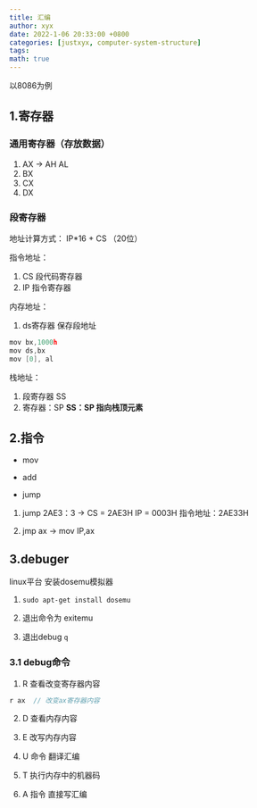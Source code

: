 ```yaml
---
title: 汇编
author: xyx
date: 2022-1-06 20:33:00 +0800
categories: [justxyx, computer-system-structure]
tags: 
math: true
---
```


以8086为例


## 1.寄存器

### 通用寄存器（存放数据）

1. AX   -> AH AL
2. BX
3. CX
4. DX

### 段寄存器

地址计算方式： IP*16 + CS （20位）

指令地址：

1. CS 段代码寄存器
2. IP 指令寄存器


内存地址：

1. ds寄存器 保存段地址

```c
mov bx,1000h
mov ds,bx
mov [0], al
```

栈地址：

1. 段寄存器 SS
2. 寄存器：SP
**SS：SP 指向栈顶元素**



## 2.指令

- mov

- add

- jump

1. jump 2AE3：3   ->   CS = 2AE3H IP = 0003H     指令地址：2AE33H

2. jmp ax  ->  mov IP,ax



## 3.debuger 

linux平台 安装dosemu模拟器

1. `sudo apt-get install dosemu`

2. 退出命令为 exitemu

3. 退出debug  `q`

### 3.1 debug命令

1. R  查看改变寄存器内容

```c
r ax  // 改变ax寄存器内容
```

2. D  查看内存内容

3. E 改写内存内容

4. U 命令 翻译汇编

5. T  执行内存中的机器码

6. A 指令 直接写汇编
